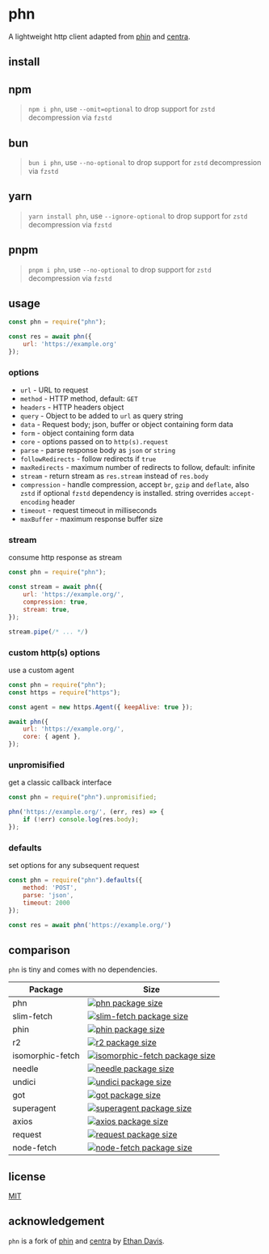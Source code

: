 # phn

A lightweight http client adapted from [phin](https://github.com/ethanent/phin) and [centra](https://github.com/ethanent/centra).

## install

## npm

> `npm i phn`, use `--omit=optional` to drop support for `zstd` decompression via `fzstd`

## bun

> `bun i phn`, use `--no-optional` to drop support for `zstd` decompression via `fzstd`

## yarn

> `yarn install phn`, use `--ignore-optional` to drop support for `zstd` decompression via `fzstd`

## pnpm

> `pnpm i phn`, use `--no-optional` to drop support for `zstd` decompression via `fzstd`


## usage

``` js
const phn = require("phn");

const res = await phn({
	url: 'https://example.org'
});
```

### options

* `url` - URL to request
* `method` - HTTP method, default: `GET`
* `headers` - HTTP headers object
* `query` - Object to be added to `url` as query string
* `data` - Request body; json, buffer or object containing form data
* `form` - object containing form data
* `core` - options passed on to `http(s).request`
* `parse` - parse response body as `json` or `string`
* `followRedirects` - follow redirects if `true`
* `maxRedirects` - maximum number of redirects to follow, default: infinite
* `stream` - return stream as `res.stream` instead of `res.body`
* `compression` - handle compression, accept `br`, `gzip` and `deflate`, also `zstd` if optional `fzstd` dependency is installed. string overrides `accept-encoding` header
* `timeout` -  request timeout in milliseconds
* `maxBuffer` -  maximum response buffer size

### stream

consume http response as stream

``` js
const phn = require("phn");

const stream = await phn({
	url: 'https://example.org/',
	compression: true,
	stream: true,
});

stream.pipe(/* ... */)

```

### custom http(s) options

use a custom agent

``` js
const phn = require("phn");
const https = require("https");

const agent = new https.Agent({ keepAlive: true });

await phn({
	url: 'https://example.org/',
	core: { agent },
});
```

### unpromisified

get a classic callback interface

``` js
const phn = require("phn").unpromisified;

phn('https://example.org/', (err, res) => {
	if (!err) console.log(res.body);
});
```

### defaults

set options for any subsequent request

``` js
const phn = require("phn").defaults({
	method: 'POST',
	parse: 'json',
	timeout: 2000
});

const res = await phn('https://example.org/')

```

## comparison

`phn` is tiny and comes with no dependencies.

Package | Size
--- | ---
phn | [![phn package size](https://packagephobia.now.sh/badge?p=phn)](https://packagephobia.now.sh/result?p=phn)
slim-fetch | [![slim-fetch package size](https://packagephobia.now.sh/badge?p=slim-fetch)](https://packagephobia.now.sh/result?p=slim-fetch)
phin | [![phin package size](https://packagephobia.now.sh/badge?p=phin)](https://packagephobia.now.sh/result?p=phin)
r2 | [![r2 package size](https://packagephobia.now.sh/badge?p=r2)](https://packagephobia.now.sh/result?p=r2)
isomorphic-fetch | [![isomorphic-fetch package size](https://packagephobia.now.sh/badge?p=isomorphic-fetch)](https://packagephobia.now.sh/result?p=isomorphic-fetch)
needle | [![needle package size](https://packagephobia.now.sh/badge?p=needle)](https://packagephobia.now.sh/result?p=needle)
undici | [![undici package size](https://packagephobia.now.sh/badge?p=undici)](https://packagephobia.now.sh/result?p=undici)
got | [![got package size](https://packagephobia.now.sh/badge?p=got)](https://packagephobia.now.sh/result?p=got)
superagent | [![superagent package size](https://packagephobia.now.sh/badge?p=superagent)](https://packagephobia.now.sh/result?p=superagent)
axios | [![axios package size](https://packagephobia.now.sh/badge?p=axios)](https://packagephobia.now.sh/result?p=axios)
request | [![request package size](https://packagephobia.now.sh/badge?p=request)](https://packagephobia.now.sh/result?p=request)
node-fetch | [![node-fetch package size](https://packagephobia.now.sh/badge?p=node-fetch)](https://packagephobia.now.sh/result?p=node-fetch)

## license

[MIT](./license.md)

## acknowledgement

`phn` is a fork of [phin](https://github.com/ethanent/phin) and [centra](https://github.com/ethanent/centra) by [Ethan Davis](https://github.com/ethanent).
